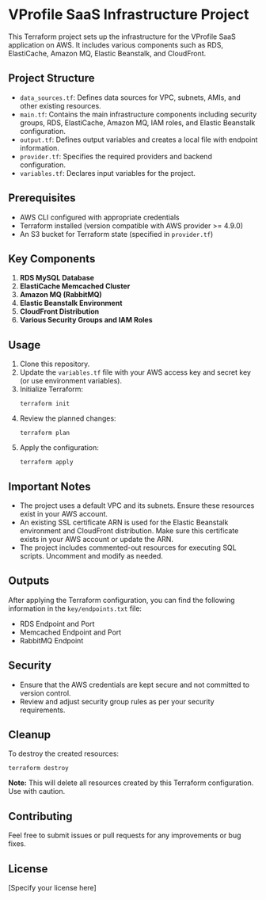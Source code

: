 
# VProfile SaaS Infrastructure Project

This Terraform project sets up the infrastructure for the VProfile SaaS application on AWS. It includes various components such as RDS, ElastiCache, Amazon MQ, Elastic Beanstalk, and CloudFront.

## Project Structure

- `data_sources.tf`: Defines data sources for VPC, subnets, AMIs, and other existing resources.
- `main.tf`: Contains the main infrastructure components including security groups, RDS, ElastiCache, Amazon MQ, IAM roles, and Elastic Beanstalk configuration.
- `output.tf`: Defines output variables and creates a local file with endpoint information.
- `provider.tf`: Specifies the required providers and backend configuration.
- `variables.tf`: Declares input variables for the project.

## Prerequisites

- AWS CLI configured with appropriate credentials
- Terraform installed (version compatible with AWS provider >= 4.9.0)
- An S3 bucket for Terraform state (specified in `provider.tf`)

## Key Components

1. **RDS MySQL Database**
2. **ElastiCache Memcached Cluster**
3. **Amazon MQ (RabbitMQ)**
4. **Elastic Beanstalk Environment**
5. **CloudFront Distribution**
6. **Various Security Groups and IAM Roles**

## Usage

1. Clone this repository.
2. Update the `variables.tf` file with your AWS access key and secret key (or use environment variables).
3. Initialize Terraform:
   ```
   terraform init
   ```
4. Review the planned changes:
   ```
   terraform plan
   ```
5. Apply the configuration:
   ```
   terraform apply
   ```

## Important Notes

- The project uses a default VPC and its subnets. Ensure these resources exist in your AWS account.
- An existing SSL certificate ARN is used for the Elastic Beanstalk environment and CloudFront distribution. Make sure this certificate exists in your AWS account or update the ARN.
- The project includes commented-out resources for executing SQL scripts. Uncomment and modify as needed.

## Outputs

After applying the Terraform configuration, you can find the following information in the `key/endpoints.txt` file:

- RDS Endpoint and Port
- Memcached Endpoint and Port
- RabbitMQ Endpoint

## Security

- Ensure that the AWS credentials are kept secure and not committed to version control.
- Review and adjust security group rules as per your security requirements.

## Cleanup

To destroy the created resources:

```
terraform destroy
```

**Note:** This will delete all resources created by this Terraform configuration. Use with caution.

## Contributing

Feel free to submit issues or pull requests for any improvements or bug fixes.

## License

[Specify your license here]
